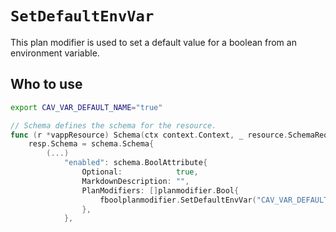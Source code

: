 # `SetDefaultEnvVar`

This plan modifier is used to set a default value for a boolean from an environment variable.

## Who to use

```sh
export CAV_VAR_DEFAULT_NAME="true"
```

```go
// Schema defines the schema for the resource.
func (r *vappResource) Schema(ctx context.Context, _ resource.SchemaRequest, resp *resource.SchemaResponse) {
    resp.Schema = schema.Schema{
        (...)
            "enabled": schema.BoolAttribute{
                Optional:            true,
                MarkdownDescription: "",
                PlanModifiers: []planmodifier.Bool{
                    fboolplanmodifier.SetDefaultEnvVar("CAV_VAR_DEFAULT_NAME"),
                },
            },
```
